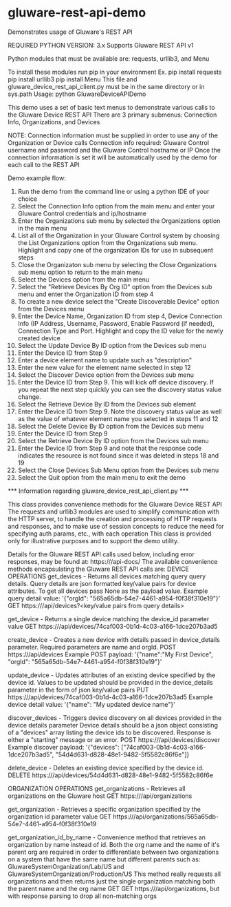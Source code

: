 # gluware-rest-api-demo
Demonstrates usage of Gluware's REST API

REQUIRED PYTHON VERSION: 3.x
Supports Gluware REST API v1

Python modules that must be available are:
requests, urllib3, and Menu

To install these modules run pip in your environment
Ex.
   pip install requests
   pip install urllib3
   pip install Menu
This file and gluware_device_rest_api_client.py must be in the same directory or in sys.path
Usage: python GluwareDeviceAPIDemo

This demo uses a set of basic text menus to demonstrate various calls to the Gluware Device REST API
There are 3 primary submenus: Connection Info, Organizations, and Devices

NOTE: Connection information must be supplied in order to use any of the Organization or Device calls
Connection info required: Gluware Control username and password and the Gluware Control hostname or IP
Once the connection information is set it will be automatically used by the demo for each call to the REST API

Demo example flow:
1. Run the demo from the command line or using a python IDE of your choice
2. Select the Connection Info option from the main menu and enter your Gluware Control credentials and ip/hostname
3. Enter the Organizations sub menu by selected the Organizations option in the main menu
4. List all of the Organization in your Gluware Control system by choosing the List Organizations option from the Organizations
   sub menu. Highlight and copy one of the organization IDs for use in subsequent steps
5. Close the Organizaton sub menu by selecting the Close Organizations sub menu option to return to the main menu
6. Select the Devices option from the main menu
7. Select the "Retrieve Devices By Org ID" option from the Devices sub menu and enter the Organization ID from step 4
8. To create a new device select the "Create Discoverable Device" option from the Devices menu
9. Enter the Device Name, Organization ID from step 4, Device Connection Info (IP Address, Username, Password,
   Enable Password (if needed), Connection Type and Port. Highlight and copy the ID value for the newly created device
10. Select the Update Device By ID option from the Devices sub menu
11. Enter the Device ID from Step 9
12. Enter a device element name to update such as "description"
13. Enter the new value for the element name selected in step 12
14. Select the Discover Device option from the Devices sub menu
15. Enter the Device ID from Step 9. This will kick off device discovery. If you repeat the next step quickly you can
    see the discovery status value change.
16. Select the Retrieve Device By ID from the Devices sub element
17. Enter the Device ID from Step 9. Note the discovery status value as well as the value of whatever element name you
    selected in steps 11 and 12
18. Select the Delete Device By ID option from the Devices sub menu
19. Enter the Device ID from Step 9
20. Select the Retrieve Device By ID option from the Devices sub menu
21. Enter the Device ID from Step 9 and note that the response code indicates the resource is not found since it was
    deleted in steps 18 and 19
22. Select the Close Devices Sub Menu option from the Devices sub menu
23. Select the Quit option from the main menu to exit the demo

*** Information regarding gluware_device_rest_api_client.py ***

This class provides convenience methods for the Gluware Device REST API
The requests and urllib3 modules are used to simplify communication with the HTTP server,
to handle the creation and processing of HTTP requests and responses, and to make use of
session concepts to reduce the need for specifying auth params, etc., with each operation
This class is provided only for illustrative purposes and to support the demo utility.

Details for the Gluware REST API calls used below, including error responses, may be found at:
https://<your Gluware control host>/api-docs/
The available convenience methods encapsulating the Gluware REST API calls are:
DEVICE OPERATIONS
get_devices - Returns all devices matching query query details. Query details are json formatted
              key/value pairs for device attributes. To get all devices pass None as the payload value.
              Example query detail value: '{"orgId": "565a65db-54e7-4461-a954-f0f38f310e19"}'
              GET https://<Gluware host>/api/devices?<key/value pairs from query details>
   
get_device - Returns a single device matching the device_id parameter value
             GET https://<Gluware host>/api/devices/74caf003-0b1d-4c03-a166-1dce207b3ad5
   
create_device - Creates a new device with details passed in device_details parameter. Required parameters are
                name and orgId.
                POST https://<Gluware host>/api/devices
                Example POST payload:
                '{"name":"My First Device", "orgId": "565a65db-54e7-4461-a954-f0f38f310e19"}'
   
update_device - Updates attributes of an existing device specified by the device id. Values to be updated
                should be provided in the device_details parameter in the form of json key/value pairs
                PUT https://<Gluware host>/api/devices/74caf003-0b1d-4c03-a166-1dce207b3ad5
                Example device detail value:
                '{"name": "My updated device name"}'
   
discover_devices - Triggers device discovery on all devices provided in the device details parameter
                   Device details should be a json object consisting of a "devices" array listing the
                   device ids to be discovered. Response is either a "starting" message or an error.
                   POST https://<Gluware host>/api/devices/discover
                   Example discover payload:
                   '{"devices": ["74caf003-0b1d-4c03-a166-1dce207b3ad5", "54d4d631-d828-48e1-9482-5f5582c86f6e"]}
   
delete_device - Deletes an existing device specified by the device id.
                DELETE https://<Gluware host>/api/devices/54d4d631-d828-48e1-9482-5f5582c86f6e

ORGANIZATION OPERATIONS
get_organizations - Retrieves all organizations on the Gluware host
                    GET https://<Gluware host>/api/organizations
   
get_organization - Retrieves a specific organization specified by the organization id parameter value
                   GET https://<Gluware host>/api/organizations/565a65db-54e7-4461-a954-f0f38f310e19
   
get_organization_id_by_name - Convenience method that retrieves an organization by name instead of id.
                              Both the org name and the name of it's parent org are required in order to
                              differentiate between two organizations on a system that have the same name but
                              different parents such as:
                              GluwareSystemOrganization/Lab/US and GluwareSystemOrganization/Production/US
                              This method really requests all organizations and then returns just the single
                              organization matching both the parent name and the org name
                              GET GET https://<Gluware host>/api/organizations, but with response parsing
                              to drop all non-matching orgs
